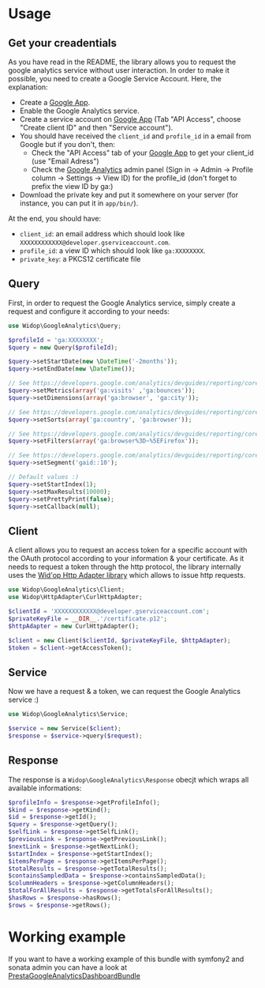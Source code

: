 # Usage

## Get your creadentials

As you have read in the README, the library allows you to request the google analytics service without user interaction.
In order to make it possible, you need to create a Google Service Account. Here, the explanation:

 * Create a [Google App](http://code.google.com/apis/console).
 * Enable the Google Analytics service.
 * Create a service account on [Google App](http://code.google.com/apis/console) (Tab "API Access", choose
   "Create client ID" and then "Service account").
 * You should have received the `client_id` and `profile_id` in a email from Google but if you don't, then:
   * Check the "API Access" tab of your [Google App](http://code.google.com/apis/console) to get your client_id (use
     "Email Adress")
   * Check the [Google Analytics](http://www.google.com/analytics) admin panel (Sign in -> Admin -> Profile column ->
     Settings -> View ID) for the profile_id (don't forget to prefix the view ID by ga:)
 * Download the private key and put it somewhere on your server (for instance, you can put it in `app/bin/`).

At the end, you should have:

 * `client_id`: an email address which should look like `XXXXXXXXXXXX@developer.gserviceaccount.com`.
 * `profile_id`: a view ID which should look like `ga:XXXXXXXX`.
 * `private_key`: a PKCS12 certificate file

## Query

First, in order to request the Google Analytics service, simply create a request and configure it according
to your needs:

``` php
use Widop\GoogleAnalytics\Query;

$profileId = 'ga:XXXXXXXX';
$query = new Query($profileId);

$query->setStartDate(new \DateTime('-2months'));
$query->setEndDate(new \DateTime());

// See https://developers.google.com/analytics/devguides/reporting/core/dimsmets
$query->setMetrics(array('ga:visits' ,'ga:bounces'));
$query->setDimensions(array('ga:browser', 'ga:city'));

// See https://developers.google.com/analytics/devguides/reporting/core/v3/reference#sort
$query->setSorts(array('ga:country', 'ga:browser'));

// See https://developers.google.com/analytics/devguides/reporting/core/v3/reference#filters
$query->setFilters(array('ga:browser%3D~%5EFirefox'));

// See https://developers.google.com/analytics/devguides/reporting/core/v3/reference#segment
$query->setSegment('gaid::10');

// Default values :)
$query->setStartIndex(1);
$query->setMaxResults(10000);
$query->setPrettyPrint(false);
$query->setCallback(null);
```

## Client

A client allows you to request an access token for a specific account with the OAuth protocol according to your
information & your certificate. As it needs to request a token through the http protocol, the library internally uses
the [Wid'op Http Adapter library](https://github.com/widop/http-adapter) which allows to issue http requests.

``` php
use Widop\GoogleAnalytics\Client;
use Widop\HttpAdapter\CurlHttpAdapter;

$clientId = 'XXXXXXXXXXXX@developer.gserviceaccount.com';
$privateKeyFile = __DIR__.'/certificate.p12';
$httpAdapter = new CurlHttpAdapter();

$client = new Client($clientId, $privateKeyFile, $httpAdapter);
$token = $client->getAccessToken();
```

## Service

Now we have a request & a token, we can request the Google Analytics service :)

``` php
use Widop\GoogleAnalytics\Service;

$service = new Service($client);
$response = $service->query($request);
```

## Response

The response is a `Widop\GoogleAnalytics\Response` obecjt which wraps all available informations:

``` php
$profileInfo = $response->getProfileInfo();
$kind = $response->getKind();
$id = $response->getId();
$query = $response->getQuery();
$selfLink = $response->getSelfLink();
$previousLink = $response->getPreviousLink();
$nextLink = $response->getNextLink();
$startIndex = $response->getStartIndex();
$itemsPerPage = $response->getItemsPerPage();
$totalResults = $response->getTotalResults();
$containsSampledData = $response->containsSampledData();
$columnHeaders = $response->getColumnHeaders();
$totalForAllResults = $response->getTotalsForAllResults();
$hasRows = $response->hasRows();
$rows = $response->getRows();
```

# Working example

If you want to have a working example of this bundle with symfony2 and sonata admin you can have a look at 
[PrestaGoogleAnalyticsDashboardBundle](https://github.com/prestaconcept/PrestaGoogleAnalyticsDashboardBundle)
